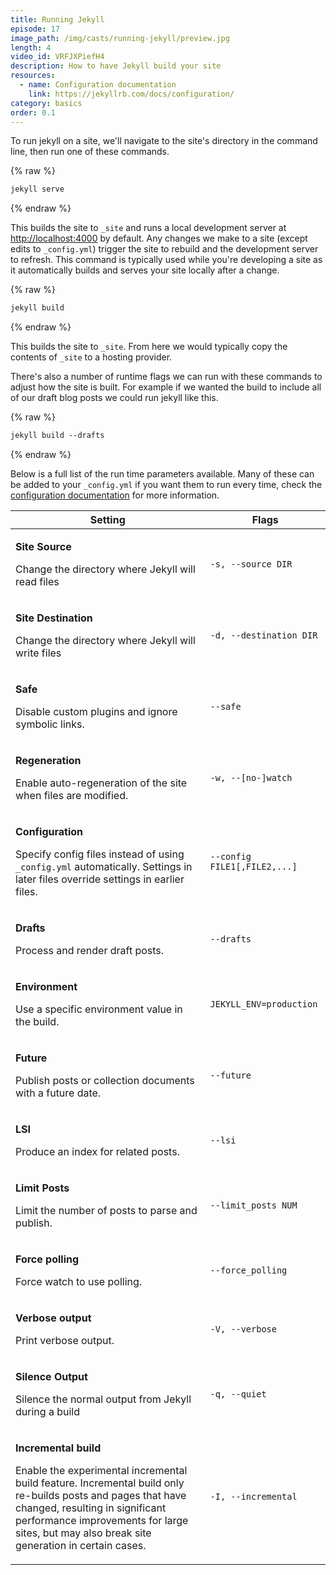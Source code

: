 ```yaml
---
title: Running Jekyll
episode: 17
image_path: /img/casts/running-jekyll/preview.jpg
length: 4
video_id: VRFJXPiefH4
description: How to have Jekyll build your site
resources:
  - name: Configuration documentation
    link: https://jekyllrb.com/docs/configuration/
category: basics
order: 0.1
---
```

To run jekyll on a site, we'll navigate to the site's directory in the command line, then run one of these commands.

{% raw %}
~~~html
jekyll serve
~~~
{% endraw %}

This builds the site to `_site` and runs a local development server at [http://localhost:4000](http://localhost:4000) by default. Any changes we make to a site (except edits to `_config.yml`) trigger the site to rebuild and the development server to refresh. This command is typically used while you're developing a site as it automatically builds and serves your site locally after a change.

{% raw %}
~~~html
jekyll build
~~~
{% endraw %}

This builds the site to `_site`. From here we would typically copy the contents of `_site` to a hosting provider.

There's also a number of runtime flags we can run with these commands to adjust how the site is built. For example if we wanted the build to include all of our draft blog posts we could run jekyll like this.

{% raw %}
~~~html
jekyll build --drafts
~~~
{% endraw %}

Below is a full list of the run time parameters available. Many of these can be added to your `_config.yml` if you want them to run every time, check the [configuration documentation](https://jekyllrb.com/docs/configuration/) for more information.

<table>
	<thead>
		<tr>
			<th>Setting</th>
			<th>
				<span class="flag">Flags</span>
			</th>
		</tr>
	</thead>
	<tbody>
		<tr class="setting">
			<td>
				<p class="name"><strong>Site Source</strong></p>
				<p class="description">Change the directory where Jekyll will read files</p>
			</td>
			<td class="align-center">
				<p><code class="flag">-s, --source DIR</code></p>
			</td>
		</tr>
		<tr class="setting">
			<td>
				<p class="name"><strong>Site Destination</strong></p>
				<p class="description">Change the directory where Jekyll will write files</p>
			</td>
			<td class="align-center">
				<p><code class="flag">-d, --destination DIR</code></p>
			</td>
		</tr>
		<tr class="setting">
			<td>
				<p class="name"><strong>Safe</strong></p>
				<p class="description">Disable custom plugins and ignore symbolic links.</p>
			</td>
			<td class="align-center">
				<p><code class="flag">--safe</code></p>
			</td>
		</tr>
		<tr class="setting">
			<td>
				<p class="name"><strong>Regeneration</strong></p>
				<p class="description">Enable auto-regeneration of the site when files are modified.</p>
			</td>
			<td class="align-center">
				<p><code class="flag">-w, --[no-]watch</code></p>
			</td>
		</tr>
		<tr class="setting">
			<td>
				<p class="name"><strong>Configuration</strong></p>
				<p class="description">Specify config files instead of using <code>_config.yml</code> automatically. Settings in later files override settings in earlier files.</p>
			</td>
			<td class="align-center">
				<p><code class="flag">--config FILE1[,FILE2,...]</code></p>
			</td>
		</tr>
		<tr class="setting">
			<td>
				<p class="name"><strong>Drafts</strong></p>
				<p class="description">Process and render draft posts.</p>
			</td>
			<td class="align-center">
				<p><code class="flag">--drafts</code></p>
			</td>
		</tr>
		<tr class="setting">
			<td>
				<p class="name"><strong>Environment</strong></p>
				<p class="description">Use a specific environment value in the build.</p>
			</td>
			<td class="align-center">
				<p><code class="flag">JEKYLL_ENV=production</code></p>
			</td>
		</tr>
		<tr class="setting">
			<td>
				<p class="name"><strong>Future</strong></p>
				<p class="description">Publish posts or collection documents with a future date.</p>
			</td>
			<td class="align-center">
				<p><code class="flag">--future</code></p>
			</td>
		</tr>
		<tr class="setting">
			<td>
				<p class="name"><strong>LSI</strong></p>
				<p class="description">Produce an index for related posts.</p>
			</td>
			<td class="align-center">
				<p><code class="flag">--lsi</code></p>
			</td>
		</tr>
		<tr class="setting">
			<td>
				<p class="name"><strong>Limit Posts</strong></p>
				<p class="description">Limit the number of posts to parse and publish.</p>
			</td>
			<td class="align-center">
				<p><code class="flag">--limit_posts NUM</code></p>
			</td>
		</tr>
		<tr class="setting">
			<td>
				<p class="name"><strong>Force polling</strong></p>
				<p class="description">Force watch to use polling.</p>
			</td>
			<td class="align-center">
				<p><code class="flag">--force_polling</code></p>
			</td>
		</tr>
		<tr class="setting">
			<td>
				<p class="name"><strong>Verbose output</strong></p>
				<p class="description">Print verbose output.</p>
			</td>
			<td class="align-center">
				<p><code class="flag">-V, --verbose</code></p>
			</td>
		</tr>
		<tr class="setting">
			<td>
				<p class="name"><strong>Silence Output</strong></p>
				<p class="description">Silence the normal output from Jekyll
				during a build</p>
			</td>
			<td class="align-center">
				<p><code class="flag">-q, --quiet</code></p>
			</td>
		</tr>
		<tr class="setting">
			<td>
				<p class="name"><strong>Incremental build</strong></p>
				<p class="description">
						Enable the experimental incremental build feature. Incremental build only
						re-builds posts and pages that have changed, resulting in significant performance
						improvements for large sites, but may also break site generation in certain
						cases.
				</p>
			</td>
			<td class="align-center">
				<p><code class="flag">-I, --incremental</code></p>
			</td>
		</tr>
	</tbody>
</table>
